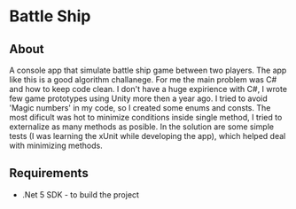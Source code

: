 # Battle Ship

## About 

A console app that simulate battle ship game between two players.
The app like this is a good algorithm challanege.
For me the main problem was C# and how to keep code clean.
I don't have a huge expirience with C#, I wrote few game prototypes using Unity more then a year ago.
I tried to avoid 'Magic numbers' in my code, so I created some enums and consts.
The most dificult was hot to minimize conditions inside single method, I tried to externalize as many methods as posible.
In the solution are some simple tests (I was learning the xUnit while developing the app), which helped deal with minimizing methods.

## Requirements

 - .Net 5 SDK - to build the project
